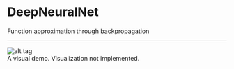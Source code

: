 # DeepNeuralNet
Function approximation through backpropagation
<hr>

![alt tag](https://github.com/jaewany/DeepNeuralNet/blob/master/pics/1.png)
<br>
A visual demo. Visualization not implemented.
